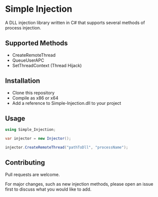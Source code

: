 # Simple Injection

A DLL injection library written in C# that supports several methods of process injection.

## Supported Methods

* CreateRemoteThread
* QueueUserAPC
* SetThreadContext (Thread Hijack)

## Installation

* Clone this repository
* Compile as x86 or x64
* Add a reference to Simple-Injection.dll to your project

## Usage

```csharp
using Simple_Injection;

var injector = new Injector();

injector.CreateRemoteThread("pathToDll", "processName");
```

## Contributing
Pull requests are welcome. 

For major changes, such as new injection methods, please open an issue first to discuss what you would like to add.
